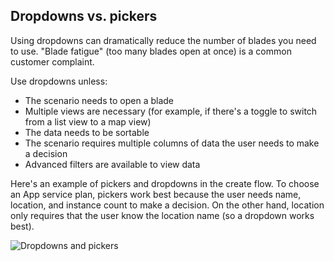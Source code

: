 <properties title="Dropdowns vs pickers" pageTitle="Dropdowns vs pickers" description="" authors="mattshel" />

<tags
    ms.service="portalfx"
    ms.workload="portalfx"
    ms.tgt_pltfrm="portalfx"
    ms.devlang="portalfx"
    ms.topic="get-started-article"
    ms.date="07/23/2015" 
    ms.author="mattshel"/>  

<a name="dropdowns-vs-pickers"></a>
## Dropdowns vs. pickers ##

Using dropdowns can dramatically reduce the number of blades you need to use. "Blade fatigue" (too many blades open at once) is a common customer complaint.

Use dropdowns unless:

- The scenario needs to open a blade
- Multiple views are necessary (for example, if there's a toggle to switch from a list view to a map view)
- The data needs to be sortable
- The scenario requires multiple columns of data the user needs to make a decision
- Advanced filters are available to view data

Here's an example of pickers and dropdowns in the create flow. To choose an App service plan, pickers work best because the user needs name, location, and instance count to make a decision. On the other hand, location only requires that the user know the location name (so a dropdown works best).

![Dropdowns and pickers][dropdowns]

[dropdowns]: ../media/portalfx-ux-dropdowns-vs-pickers/dropdowns_pickers.jpg